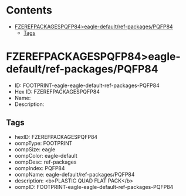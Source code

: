 



Contents
========

* [FZEREFPACKAGESPQFP84>eagle-default/ref-packages/PQFP84](#fzerefpackagespqfp84eagle-defaultref-packagespqfp84)
	* [Tags](#tags)

# FZEREFPACKAGESPQFP84>eagle-default/ref-packages/PQFP84

- ID: FOOTPRINT-eagle-eagle-default-ref-packages-PQFP84
- Hex ID: FZEREFPACKAGESPQFP84
- Name: 
- Description: 

## Tags

- hexID: FZEREFPACKAGESPQFP84
- oompType: FOOTPRINT
- oompSize: eagle
- oompColor: eagle-default
- oompDesc: ref-packages
- oompIndex: PQFP84
- oompName: eagle-default/ref-packages/PQFP84
- description: &lt;b&gt;PLASTIC QUAD FLAT PACK&lt;/b&gt;
- oompID: FOOTPRINT-eagle-eagle-default-ref-packages-PQFP84
